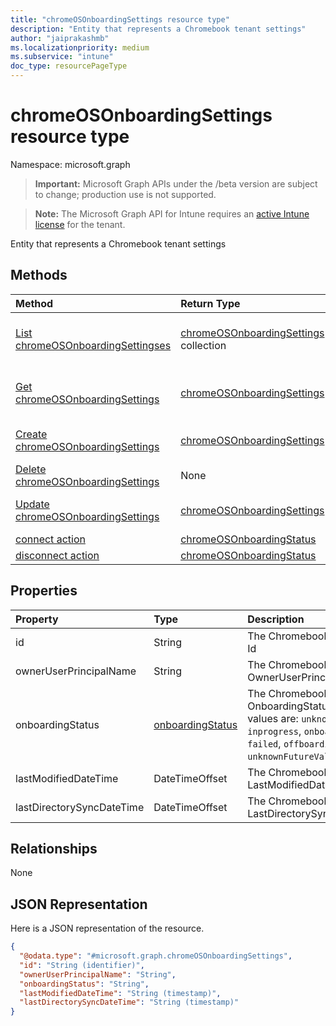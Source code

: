 ```yaml
---
title: "chromeOSOnboardingSettings resource type"
description: "Entity that represents a Chromebook tenant settings"
author: "jaiprakashmb"
ms.localizationpriority: medium
ms.subservice: "intune"
doc_type: resourcePageType
---
```


# chromeOSOnboardingSettings resource type

Namespace: microsoft.graph
> **Important:** Microsoft Graph APIs under the /beta version are subject to change; production use is not supported.

> **Note:** The Microsoft Graph API for Intune requires an [active Intune license](https://go.microsoft.com/fwlink/?linkid=839381) for the tenant.


Entity that represents a Chromebook tenant settings

## Methods
|Method|Return Type|Description|
|:---|:---|:---|
|[List chromeOSOnboardingSettingses](../api/intune-chromebooksync-chromeosonboardingsettings-list.md)|[chromeOSOnboardingSettings](../resources/intune-chromebooksync-chromeosonboardingsettings.md) collection|List properties and relationships of the [chromeOSOnboardingSettings](../resources/intune-chromebooksync-chromeosonboardingsettings.md) objects.|
|[Get chromeOSOnboardingSettings](../api/intune-chromebooksync-chromeosonboardingsettings-get.md)|[chromeOSOnboardingSettings](../resources/intune-chromebooksync-chromeosonboardingsettings.md)|Read properties and relationships of the [chromeOSOnboardingSettings](../resources/intune-chromebooksync-chromeosonboardingsettings.md) object.|
|[Create chromeOSOnboardingSettings](../api/intune-chromebooksync-chromeosonboardingsettings-create.md)|[chromeOSOnboardingSettings](../resources/intune-chromebooksync-chromeosonboardingsettings.md)|Create a new [chromeOSOnboardingSettings](../resources/intune-chromebooksync-chromeosonboardingsettings.md) object.|
|[Delete chromeOSOnboardingSettings](../api/intune-chromebooksync-chromeosonboardingsettings-delete.md)|None|Deletes a [chromeOSOnboardingSettings](../resources/intune-chromebooksync-chromeosonboardingsettings.md).|
|[Update chromeOSOnboardingSettings](../api/intune-chromebooksync-chromeosonboardingsettings-update.md)|[chromeOSOnboardingSettings](../resources/intune-chromebooksync-chromeosonboardingsettings.md)|Update the properties of a [chromeOSOnboardingSettings](../resources/intune-chromebooksync-chromeosonboardingsettings.md) object.|
|[connect action](../api/intune-chromebooksync-chromeosonboardingsettings-connect.md)|[chromeOSOnboardingStatus](../resources/intune-chromebooksync-chromeosonboardingstatus.md)||
|[disconnect action](../api/intune-chromebooksync-chromeosonboardingsettings-disconnect.md)|[chromeOSOnboardingStatus](../resources/intune-chromebooksync-chromeosonboardingstatus.md)||

## Properties
|Property|Type|Description|
|:---|:---|:---|
|id|String|The ChromebookTenant's Id|
|ownerUserPrincipalName|String|The ChromebookTenant's OwnerUserPrincipalName|
|onboardingStatus|[onboardingStatus](../resources/intune-chromebooksync-onboardingstatus.md)|The ChromebookTenant's OnboardingStatus. Possible values are: `unknown`, `inprogress`, `onboarded`, `failed`, `offboarding`, `unknownFutureValue`.|
|lastModifiedDateTime|DateTimeOffset|The ChromebookTenant's LastModifiedDateTime|
|lastDirectorySyncDateTime|DateTimeOffset|The ChromebookTenant's LastDirectorySyncDateTime|

## Relationships
None

## JSON Representation
Here is a JSON representation of the resource.
<!-- {
  "blockType": "resource",
  "keyProperty": "id",
  "@odata.type": "microsoft.graph.chromeOSOnboardingSettings"
}
-->
``` json
{
  "@odata.type": "#microsoft.graph.chromeOSOnboardingSettings",
  "id": "String (identifier)",
  "ownerUserPrincipalName": "String",
  "onboardingStatus": "String",
  "lastModifiedDateTime": "String (timestamp)",
  "lastDirectorySyncDateTime": "String (timestamp)"
}
```
